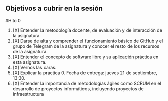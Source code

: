 ## Objetivos a cubrir en la sesión

#Hito 0

1. [X] Entender la metodología docente, de evaluación y de interacción de la asignatura.
2. [X] Darse de alta y comprender el funcionamiento básico de GitHub y el grupo de Telegram de la asignatura y conocer el resto de los recursos de la asignatura.
3. [X] Entender el concepto de software libre y su aplicación práctica en esta asignatura.
4. [X] Vernos las caras.
5. [X] Explicar la práctica 0. Fecha de entrega: jueves 21 de septiembre, 13:30.
6. [X] Entender la importancia de metodologías ágiles como SCRUM en el desarrollo de proyectos informáticos, incluyendo proyectos de infraestructura
